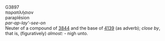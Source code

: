 <body>
  <p>G3897<br>  παραπλήσιον  <br> paraplēsion  <br><i>par-ap-lay‘-see-on </i><br>Neuter of a compound of <a href="g3844.htm">3844</a> and the base of <a href="g4139.htm">4139</a> (as adverb); <i>close</i> <i>by</i>, that is, (figuratively) <i>almost:</i> - nigh unto.<br></p>
 </body>